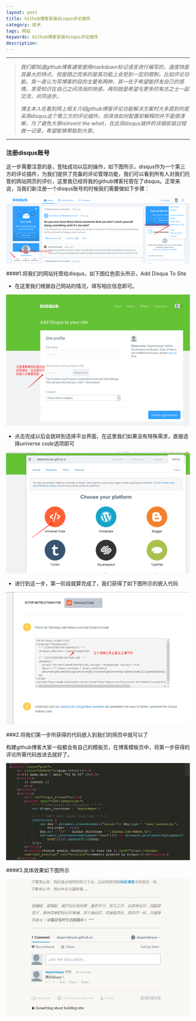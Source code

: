 ```yaml
---
layout: post
title: Github博客安装disqus评论插件
category: 技术
tags: 网站
keywords: Github博客安装disqus评论插件
description: 
---
```



***
>*我们都知道github博客通常使用markdown标记语言进行编写的，速度快是其最大的特点，但是随之而来的是其功能上会受到一定的限制，比如评论功能。我一直认为写博客的目的主要有两种，其一在于希望能抒发自己的感情，享受知识在自己之间流淌的快感，再则就是希望与更多的有志之士一起交流，共同进步。*
>
>*博主本人在看到网上相关介绍github博客评论功能解决方案时大多提到的是采用disqus这个第三方的评论插件。但具体如何配置却解释的并不是很清晰，为了避免大家reinvent the whell，在此将disqus插件的详细安装过程做一记录，希望能够帮助到大家。*
***


### 注册disqus账号

这一步需要注意的是，登陆成功以后的操作，如下图所示，disqus作为一个第三方的评论插件，为我们提供了完备的评论管理功能，我们可以看到所有人对我们托管的网站网页的评价，这里我已经将我的github博客托管在了disqus。正常来说，当我们新注册一个disqus账号的时候我们需要做如下步骤：

![登陆disqus主页面](https://raw.githubusercontent.com/dependmyse/dependmyse.github.io/master/img/my/disqus_home.png)

####1.将我们的网站托管给disqus，如下图红色箭头所示，Add Disqus To Site

<!-- more --> 

- 在这里我们根据自己网站的情况，填写相应信息即可。

![根据自己网站情况填写相应信息](https://raw.githubusercontent.com/dependmyse/dependmyse.github.io/master/img/my/disqus_register.png)

- 点击完成以后会跳转到选择平台界面，在这里我们如果没有特殊需求，直接选择*universe code*选项即可

![选择平台](https://raw.githubusercontent.com/dependmyse/dependmyse.github.io/master/img/my/disqus_choice.png)

- 进行到这一步，第一阶段就算完成了，我们获得了如下图所示的嵌入代码

![获得所需网页嵌入代码](https://raw.githubusercontent.com/dependmyse/dependmyse.github.io/master/img/my/disqus_code.png)

###2.将我们第一步所获得的代码嵌入到我们的网页中就可以了

构建github博客大家一般都会有自己的模板页，在博客模板页中，将第一步获得的评论所需代码放进去就好了。

![将网页代码放入到我们需要添加评论的页面中](https://raw.githubusercontent.com/dependmyse/dependmyse.github.io/master/img/my/disqus_html.png)

####3.具体效果如下图所示

![disqus插件显示效果](https://raw.githubusercontent.com/dependmyse/dependmyse.github.io/master/img/my/disqus_result.png)
